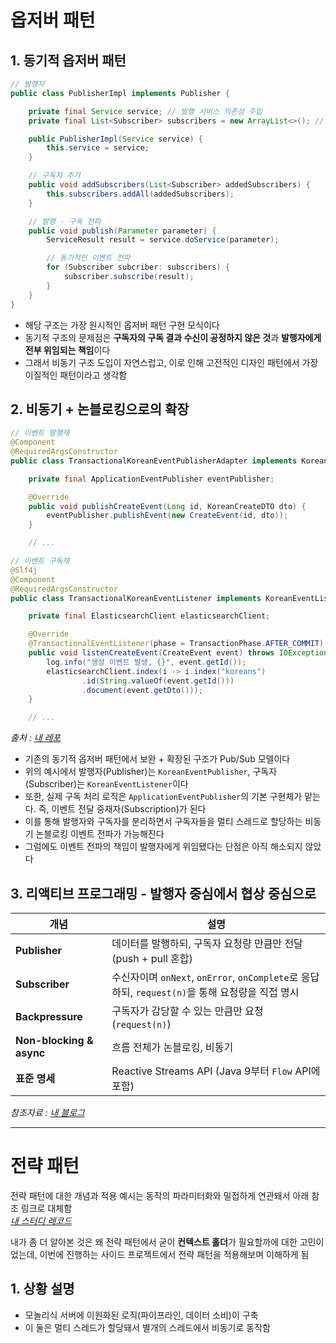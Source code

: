 # 옵저버 패턴

## 1. 동기적 옵저버 패턴

```java
// 발행자
public class PublisherImpl implements Publisher {

    private final Service service; // 발행 서비스 의존성 주입
    private final List<Subscriber> subscribers = new ArrayList<>(); // 구독자 관리

    public PublisherImpl(Service service) {
        this.service = service;
    }

    // 구독자 추가
    public void addSubscribers(List<Subscriber> addedSubscribers) {
        this.subscribers.addAll(addedSubscribers);
    }

    // 발행 - 구독 전파
    public void publish(Parameter parameter) {
        ServiceResult result = service.doService(parameter);

        // 동기적인 이벤트 전파
        for (Subscriber subcriber: subscribers) {
            subscriber.subscribe(result);
        }
    }
}
```
- 해당 구조는 가장 원시적인 옵저버 패턴 구현 모식이다
- 동기적 구조의 문제점은 **구독자의 구독 결과 수신이 공정하지 않은 것**과 **발행자에게 전부 위임되는 책임**이다
- 그래서 비동기 구조 도입이 자연스럽고, 이로 인해 고전적인 디자인 패턴에서 가장 이질적인 패턴이라고 생각함

## 2. 비동기 + 논블로킹으로의 확장

```java
// 이벤트 발행체
@Component
@RequiredArgsConstructor
public class TransactionalKoreanEventPublisherAdapter implements KoreanEventPublisher {

    private final ApplicationEventPublisher eventPublisher;

    @Override
    public void publishCreateEvent(Long id, KoreanCreateDTO dto) {
        eventPublisher.publishEvent(new CreateEvent(id, dto));
    }

    // ...
```
```java
// 이벤트 구독체
@Slf4j
@Component
@RequiredArgsConstructor
public class TransactionalKoreanEventListener implements KoreanEventListener {

    private final ElasticsearchClient elasticsearchClient;

    @Override
    @TransactionalEventListener(phase = TransactionPhase.AFTER_COMMIT)
    public void listenCreateEvent(CreateEvent event) throws IOException {
        log.info("생성 이벤트 발생, {}", event.getId());
        elasticsearchClient.index(i -> i.index("koreans")
                .id(String.valueOf(event.getId()))
                .document(event.getDto()));
    }

    // ...
```
*출처 : [내 레포](https://github.com/kimD0ngjun/search/blob/main/search_sol/src/main/java/com/example/search_sol/infrastructure/listener/TransactionalKoreanEventListener.java)*

- 기존의 동기적 옵저버 패턴에서 보완 + 확장된 구조가 Pub/Sub 모델이다
- 위의 예시에서 발행자(Publisher)는 `KoreanEventPublisher`, 구독자(Subscriber)는 `KoreanEventListener`이다
- 또한, 실제 구독 처리 로직은 `ApplicationEventPublisher`의 기본 구현체가 맡는다. 즉, 이벤트 전달 중재자(Subscription)가 된다
- 이를 통해 발행자와 구독자를 분리하면서 구독자들을 멀티 스레드로 할당하는 비동기 논블로킹 이벤트 전파가 가능해진다
- 그럼에도 이벤트 전파의 책임이 발행자에게 위임됐다는 단점은 아직 해소되지 않았다

## 3. 리액티브 프로그래밍 - 발행자 중심에서 협상 중심으로

| 개념                       | 설명                                             |
| ------------------------ | ---------------------------------------------- |
| **Publisher**            | 데이터를 발행하되, 구독자 요청량 만큼만 전달 (push + pull 혼합)   |
| **Subscriber**           | 수신자이며 `onNext`, `onError`, `onComplete`로 응답하되, `request(n)`을 통해 요청량을 직접 명시    |
| **Backpressure**         | 구독자가 감당할 수 있는 만큼만 요청 (`request(n)`)            |
| **Non-blocking & async** | 흐름 전체가 논블로킹, 비동기                               |
| **표준 명세**                | Reactive Streams API (Java 9부터 `Flow` API에 포함) |

*참조자료 : [내 블로그](https://velog.io/@kim00ngjun_0112/%EC%9E%90%EB%B0%94%EC%9D%98-%EB%A6%AC%EC%95%A1%ED%8B%B0%EB%B8%8C-%ED%94%84%EB%A1%9C%EA%B7%B8%EB%9E%98%EB%B0%8D#1-%EC%9E%90%EB%B0%94-flow-%ED%81%B4%EB%9E%98%EC%8A%A4)*

---

# 전략 패턴

전략 패턴에 대한 개념과 적용 예시는 동작의 파라미터화와 밀접하게 연관돼서 아래 참조 링크로 대체함\
*[내 스터디 레코드](https://github.com/HyenaStudy/mjia/blob/main/part1/ch_2/%EA%B9%80%EB%8F%99%EC%A4%80/ch_2.1%2C2.md)*

내가 좀 더 알아본 것은 왜 전략 패턴에서 굳이 **컨텍스트 홀더**가 필요할까에 대한 고민이었는데, 이번에 진행하는 사이드 프로젝트에서 전략 패턴을 적용해보며 이해하게 됨

## 1. 상황 설명

- 모놀리식 서버에 이원화된 로직(파이프라인, 데이터 소비)이 구축
- 이 둘은 멀티 스레드가 할당돼서 별개의 스레드에서 비동기로 동작함

